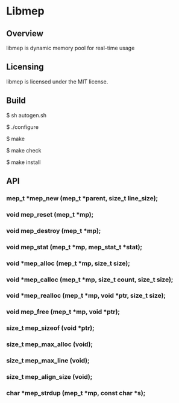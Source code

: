 # Libmep

## Overview
libmep is dynamic memory pool for real-time usage

## Licensing
libmep is licensed under the MIT license.

## Build
$ sh autogen.sh

$ ./configure

$ make

$ make check

$ make install

## API

### mep_t *mep_new (mep_t *parent, size_t line_size);

### void mep_reset (mep_t *mp);

### void mep_destroy (mep_t *mp);

### void mep_stat (mep_t *mp, mep_stat_t *stat);

### void *mep_alloc (mep_t *mp, size_t size);

### void *mep_calloc (mep_t *mp, size_t count, size_t size);

### void *mep_realloc (mep_t *mp, void *ptr, size_t size);

### void mep_free (mep_t *mp, void *ptr);

### size_t mep_sizeof (void *ptr);

### size_t mep_max_alloc (void);

### size_t mep_max_line (void);

### size_t mep_align_size (void);

### char *mep_strdup (mep_t *mp, const char *s);
